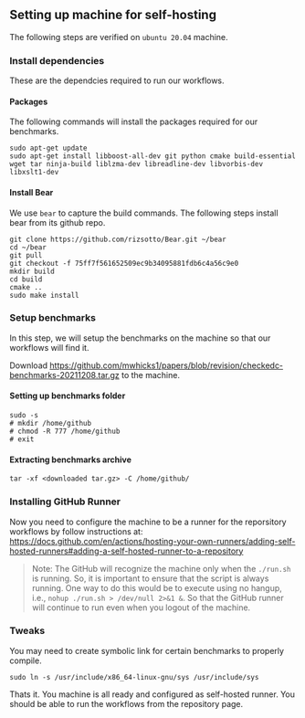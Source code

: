 ## Setting up machine for self-hosting
The following steps are verified on `ubuntu 20.04` machine.
### Install dependencies
These are the dependcies required to run our workflows.
#### Packages
The following commands will install the packages required for our benchmarks.
```
sudo apt-get update
sudo apt-get install libboost-all-dev git python cmake build-essential wget tar ninja-build liblzma-dev libreadline-dev libvorbis-dev libxslt1-dev
```
#### Install Bear
We use `bear` to capture the build commands. The following steps install bear from its github repo.
```
git clone https://github.com/rizsotto/Bear.git ~/bear
cd ~/bear
git pull
git checkout -f 75ff7f561652509ec9b34095881fdb6c4a56c9e0
mkdir build
cd build
cmake ..
sudo make install
```

### Setup benchmarks
In this step, we will setup the benchmarks on the machine so that our workflows will find it.
 
 Download https://github.com/mwhicks1/papers/blob/revision/checkedc-benchmarks-20211208.tar.gz to the machine.

#### Setting up benchmarks folder
```
sudo -s
# mkdir /home/github
# chmod -R 777 /home/github
# exit
```
#### Extracting benchmarks archive
```
tar -xf <downloaded tar.gz> -C /home/github/
```
 
### Installing GitHub Runner
Now you need to configure the machine to be a runner for the reporsitory workflows by follow instructions at: https://docs.github.com/en/actions/hosting-your-own-runners/adding-self-hosted-runners#adding-a-self-hosted-runner-to-a-repository

> Note: The GitHub will recognize the machine only when the `./run.sh` is running. So, it is important to ensure that the script is always running. One way to do this would be to execute using no hangup, i.e., `nohup ./run.sh > /dev/null 2>&1 &`. So that the GitHub runner will continue to run even when you logout of the machine.

### Tweaks

You may need to create symbolic link for certain benchmarks to properly compile.

```
sudo ln -s /usr/include/x86_64-linux-gnu/sys /usr/include/sys
```

Thats it. You machine is all ready and configured as self-hosted runner. You should be able to run the workflows from the repository page.
